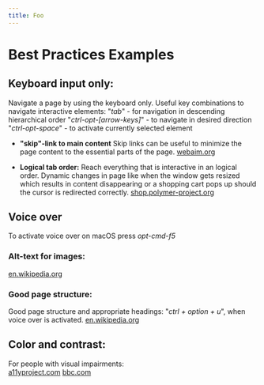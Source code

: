 ```yaml
---
title: Foo
---
```


# Best Practices Examples

## Keyboard input only:

Navigate a page by using the keyboard only. Useful key combinations to navigate interactive elements:
"_tab_" - for navigation in descending hierarchical order
"_ctrl-opt-[arrow-keys]_" - to navigate in desired direction
"_ctrl-opt-space_" - to activate currently selected element

- **"skip"-link to main content**
  Skip links can be useful to minimize the page content to the essential parts of the page.
  [webaim.org](https://webaim.org/)

- **Logical tab order:**
  Reach everything that is interactive in an logical order. Dynamic changes in page like when the window gets resized which results in content disappearing or a shopping cart pops up should the cursor is redirected correctly.
  [shop.polymer-project.org](https://shop.polymer-project.org/)

## Voice over

To activate voice over on macOS press _opt-cmd-f5_

### Alt-text for images:

[en.wikipedia.org](https://en.wikipedia.org/wiki/Main_Page)

### Good page structure:

Good page structure and appropriate headings: "_ctrl + option + u_", when voice over is activated.
[en.wikipedia.org](https://en.wikipedia.org/wiki/Main_Page)

## Color and contrast:

For people with visual impairments:
<br>
[a11yproject.com](https://www.a11yproject.com/)
[bbc.com](https://www.bbc.com/news)
